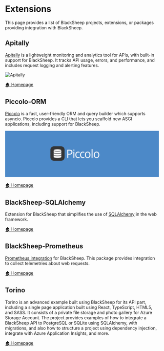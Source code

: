 # Extensions

This page provides a list of BlackSheep projects, extensions, or packages
providing integration with BlackSheep.

## Apitally
[Apitally](https://apitally.io/blacksheep) is a lightweight monitoring and
analytics tool for APIs, with built-in support for BlackSheep. It tracks
API usage, errors, and performance, and includes request logging and alerting
features.

![Apitally](https://camo.githubusercontent.com/9f4ba2c60ba0e8d1c15beac2517415cf8f6ba1c1e5f12b18d947f4811264c45c/68747470733a2f2f6173736574732e61706974616c6c792e696f2f73637265656e73686f74732f6f766572766965772e706e67)

<span class="small">[🏠 Homepage](https://github.com/apitally/apitally-py)</span>

## Piccolo-ORM
[Piccolo](https://github.com/piccolo-orm/piccolo) is a fast, user-friendly ORM and query builder which supports asyncio.
Piccolo provides a CLI that lets you scaffold new ASGI applications, including
support for BlackSheep.

![Piccolo-ORM](https://raw.githubusercontent.com/piccolo-orm/piccolo/master/docs/logo_hero.png)

<span class="small">[🏠 Homepage](https://github.com/piccolo-orm/piccolo)</span>

## BlackSheep-SQLAlchemy
Extension for BlackSheep that simplifies the use of
[SQLAlchemy](https://docs.sqlalchemy.org/) in the web framework.

<span class="small">[🏠 Homepage](https://github.com/Neoteroi/BlackSheep-SQLAlchemy)</span>

## BlackSheep-Prometheus
[Prometheus integration](https://prometheus.io) for BlackSheep. This package
provides integration to collect telemetries about web requests.

<span class="small">[🏠 Homepage](https://github.com/Cdayz/blacksheep-prometheus)</span>

## Torino
Torino is an advanced example built using BlackSheep for its API part,
including a single page application built using React, TypeScript, HTML5, and
SASS. It consists of a private file storage and photo gallery for Azure Storage
Account. The project provides examples of how to integrate a BlackSheep API to
PostgreSQL or SQLite using SQLAlchemy, with migrations, and also how to
structure a project using dependency injection, integrate with Azure
Application Insights, and more.

<span class="small">[🏠 Homepage](https://github.com/Neoteroi/Torino)</span>
